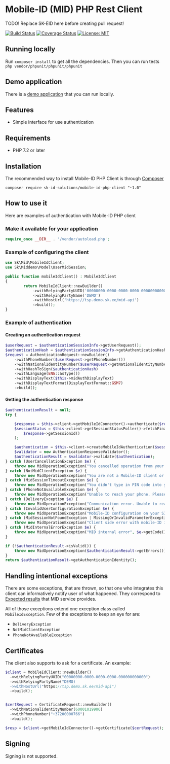 # Mobile-ID (MID) PHP Rest Client


TODO! Replace SK-EID here before creating pull request!

[![Build Status](https://api.travis-ci.org/mikk125/mid-rest-php-client.svg?branch=master)](https://travis-ci.org/mikk125/mid-rest-php-client)
[![Coverage Status](https://img.shields.io/codecov/c/github/mikk125/mid-rest-php-client.svg)](https://codecov.io/gh/mikk125/mid-rest-php-client)
[![License: MIT](https://img.shields.io/github/license/mashape/apistatus.svg)](https://opensource.org/licenses/MIT)

## Running locally

Run `composer install` to get all the dependencies.
Then you can run tests `php vendor/phpunit/phpunit/phpunit`

## Demo application 

There is a [demo application](https://github.com/SK-EID/mid-rest-php-demo) that you can run locally. 

## Features

* Simple interface for use authentication

 ## Requirements
 
 * PHP 7.2 or later
 
 ## Installation
 
 The recommended way to install Mobile-ID PHP Client is through [Composer](https://getcomposer.org/)
 
 ```
 composer require sk-id-solutions/mobile-id-php-client "~1.0"
 ```
 
## How to use it

Here are examples of authentication with Mobile-ID PHP client

### Make it available for your application

``` PHP
require_once __DIR__ . '/vendor/autoload.php';
```

### Example of configuring the client

``` PHP
use Sk\Mid\MobileIdClient;
use Sk\Middemo\Model\UserMidSession;

public function mobileIdClient() : MobileIdClient
{
        return MobileIdClient::newBuilder()
            ->withRelyingPartyUUID('00000000-0000-0000-0000-000000000000')
            ->withRelyingPartyName('DEMO')
            ->withHostUrl('https://tsp.demo.sk.ee/mid-api')
            ->build();
}
```

### Example of authentication

#### Creating an authentication request

``` PHP
$userRequest = $authenticationSessionInfo->getUserRequest();
$authenticationHash = $authenticationSessionInfo->getAuthenticationHash();
$request = AuthenticationRequest::newBuilder()
    ->withPhoneNumber($userRequest->getPhoneNumber())
    ->withNationalIdentityNumber($userRequest->getNationalIdentityNumber())
    ->withHashToSign($authenticationHash)
    ->withLanguage(ENG::asType())
    ->withDisplayText($this->midAuthDisplayText)
    ->withDisplayTextFormat(DisplayTextFormat::GSM7)
    ->build();
```

#### Getting the authentication response

``` PHP
$authenticationResult = null;
try {

    $response = $this->client->getMobileIdConnector()->authenticate($request);
    $sessionStatus = $this->client->getSessionStatusPoller()->fetchFinalSessionStatus(
        $response->getSessionId()
    );

    $authentication = $this->client->createMobileIdAuthentication($sessionStatus, $authenticationHash);
    $validator = new AuthenticationResponseValidator();
    $authenticationResult = $validator->validate($authentication);
} catch (UserCancellationException $e) {
    throw new MidOperationException("You cancelled operation from your phone.");
} catch (NotMidClientException $e) {
    throw new MidOperationException("You are not a Mobile-ID client or your Mobile-ID certificates are revoked. Please contact your mobile operator.");
} catch (MidSessionTimeoutException $e) {
    throw new MidOperationException("You didn't type in PIN code into your phone or there was a communication error.");
} catch (PhoneNotAvailableException $e) {
    throw new MidOperationException("Unable to reach your phone. Please make sure your phone has mobile coverage.");
} catch (DeliveryException $e) {
    throw new MidOperationException("Communication error. Unable to reach your phone.");
} catch (InvalidUserConfigurationException $e) {
    throw new MidOperationException("Mobile-ID configuration on your SIM card differs from what is configured on service provider's side. Please contact your mobile operator.");
} catch (MidSessionNotFoundException | MissingOrInvalidParameterException | UnauthorizedException $e) {
    throw new MidOperationException("Client side error with mobile-ID integration.", $e->getCode());
} catch (MidInternalErrorException $e) {
    throw new MidOperationException("MID internal error", $e->getCode());
}

if (!$authenticationResult->isValid()) {
    throw new MidOperationException($authenticationResult->getErrors());
}
return $authenticationResult->getAuthenticationIdentity();
```


## Handling intentional exceptions

There are some exceptions, that are thrown, so that one who integrates this client can informatively
notify user of what happened. They correspond to [Expected results](https://github.com/SK-EID/MID/wiki/Test-number-for-automated-testing-in-DEMO#test-numbers-for-automated-testing) that MID service provides.

All of those exceptions extend one exception class called ```MobileIdException```.
Few of the exceptions to keep an eye for are:
* ```DeliveryException```
* ```NotMidClientException```
* ```PhoneNotAvailableException```

## Certificates

The client also supports to ask for a certificate.
 An example:
 ```PHP
$client = MobileIdClient::newBuilder()
   ->withRelyingPartyUUID("00000000-0000-0000-0000-000000000000")
   ->withRelyingPartyName("DEMO)
   ->withHostUrl("https://tsp.demo.sk.ee/mid-api")
   ->build();


$certRequest = CertificateRequest::newBuilder()
   ->withNationalIdentityNumber(60001019906)
   ->withPhoneNumber("+37200000766")
   ->build();

$resp = $client->getMobileIdConnector()->getCertificate($certRequest);
 ```

## Signing

Signing is not supported.
